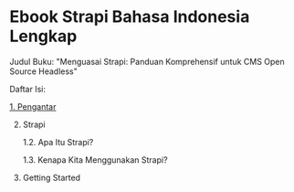 # Ebook Strapi Bahasa Indonesia Lengkap
Judul Buku: "Menguasai Strapi: Panduan Komprehensif untuk CMS Open Source Headless"

Daftar Isi:

[1. Pengantar](https://github.com/abdanzamzam/ebook-strapi/tree/main/pengantar)

2. Strapi

   1.2. Apa Itu Strapi?

   1.3. Kenapa Kita Menggunakan Strapi?
   
3. Getting Started
